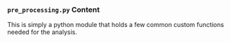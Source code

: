 ### `pre_processing.py` Content

This is simply a python module that holds a few common custom functions needed for the analysis.
